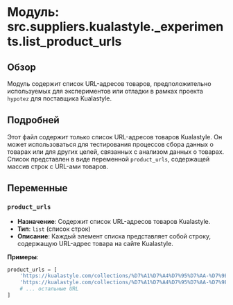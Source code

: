 # Модуль: src.suppliers.kualastyle._experiments.list_product_urls

## Обзор

Модуль содержит список URL-адресов товаров, предположительно используемых для экспериментов или отладки в рамках проекта `hypotez` для поставщика Kualastyle.

## Подробней

Этот файл содержит только список URL-адресов товаров Kualastyle. Он может использоваться для тестирования процессов сбора данных о товарах или для других целей, связанных с анализом данных о товарах. Список представлен в виде переменной `product_urls`, содержащей массив строк с URL-ами товаров.

## Переменные

### `product_urls`

- **Назначение**: Содержит список URL-адресов товаров Kualastyle.
- **Тип**: `list` (список строк)
- **Описание**: Каждый элемент списка представляет собой строку, содержащую URL-адрес товара на сайте Kualastyle.

**Примеры**:

```python
product_urls = [
    'https://kualastyle.com/collections/%D7%A1%D7%A4%D7%95%D7%AA-%D7%9E%D7%A2%D7%95%D7%A6%D7%91%D7%95%D7%AA/products/verona',
    'https://kualastyle.com/collections/%D7%A1%D7%A4%D7%95%D7%AA-%D7%9E%D7%A2%D7%95%D7%A6%D7%91%D7%95%D7%AA/products/darya',
    # ... остальные URL
]
```